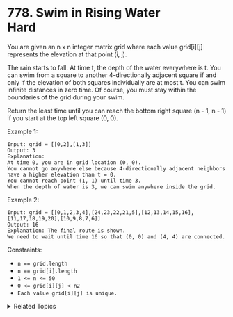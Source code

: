 # 778. Swim in Rising Water<br> Hard

You are given an n x n integer matrix grid where each value grid[i][j] represents the elevation at that point (i, j).

The rain starts to fall. At time t, the depth of the water everywhere is t. You can swim from a square to another 4-directionally adjacent square if and only if the elevation of both squares individually are at most t. You can swim infinite distances in zero time. Of course, you must stay within the boundaries of the grid during your swim.

Return the least time until you can reach the bottom right square (n - 1, n - 1) if you start at the top left square (0, 0).


Example 1:

```
Input: grid = [[0,2],[1,3]]
Output: 3
Explanation:
At time 0, you are in grid location (0, 0).
You cannot go anywhere else because 4-directionally adjacent neighbors have a higher elevation than t = 0.
You cannot reach point (1, 1) until time 3.
When the depth of water is 3, we can swim anywhere inside the grid.
```

Example 2:

```
Input: grid = [[0,1,2,3,4],[24,23,22,21,5],[12,13,14,15,16],[11,17,18,19,20],[10,9,8,7,6]]
Output: 16
Explanation: The final route is shown.
We need to wait until time 16 so that (0, 0) and (4, 4) are connected.
```

Constraints:

- `n == grid.length`
- `n == grid[i].length`
- `1 <= n <= 50`
- `0 <= grid[i][j] < n2`
- `Each value grid[i][j] is unique.`

<details>

<summary> Related Topics </summary>

-   `Dijkstra`
-   `Binary Search`

</details>